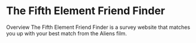 # The Fifth Element Friend Finder

Overview
The Fifth Element Friend Finder is a survey website that matches you up with your best match from the Aliens film.


